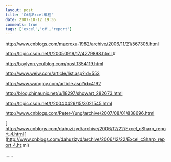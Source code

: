 ```yaml
---
layout: post
title: 'C#与Excel编程'
date: 2007-10-12 19:36
comments: true
tags: ['excel','c#','report']
---
```


[ http://www.cnblogs.com/macroxu-1982/archive/2006/11/21/567305.html
](http://www.cnblogs.com/macroxu-1982/archive/2006/11/21/567305.html)

[ http://topic.csdn.net/t/20050919/17/4279898.html
](http://topic.csdn.net/t/20050919/17/4279898.html) #

[ http://boylynn.yculblog.com/post.1354119.html
](http://boylynn.yculblog.com/post.1354119.html)

[ http://www.weiw.com/article/list.asp?id=553
](http://www.weiw.com/article/list.asp?id=553)

[ http://www.wangjoy.com/article.asp?id=4192
](http://www.wangjoy.com/article.asp?id=4192)

[ http://blog.chinaunix.net/u/18297/showart_282673.html
](http://blog.chinaunix.net/u/18297/showart_282673.html)

[ http://topic.csdn.net/t/20040429/15/3021545.html
](http://topic.csdn.net/t/20040429/15/3021545.html)

[ http://www.cnblogs.com/Peter-Yung/archive/2007/08/01/838696.html
](http://www.cnblogs.com/Peter-Yung/archive/2007/08/01/838696.html)

[
http://www.cnblogs.com/dahuzizyd/archive/2006/12/22/Excel_cSharp_report_4.html
](http://www.cnblogs.com/dahuzizyd/archive/2006/12/22/Excel_cSharp_report_4.ht
ml)

......

